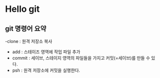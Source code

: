 # Hello git

##  git 명령어 요약

-clone : 원격 저장소 복사
- add  : 스테이즈 영역에 작업 파일 추가
- commit : 세이브, 스테이지 영역의 파일들을 가지고 커밋(=세이브)를 만들 수 있다.
- psh : 원격 저장소에 커밋을 실행한다.
